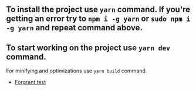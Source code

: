 To install the project use `yarn` command.
If you're getting an error try to `npm i -g yarn` or `sudo npm i -g yarn` and repeat command above.
--- 
To start working on the project use `yarn dev` command.
---
For minifying and optimizations use `yarn build` command.

<ul>
<li><a href="https://nord18.github.io/forgrant/dest/index.html">Forgrant test</a></li>
</ul>
